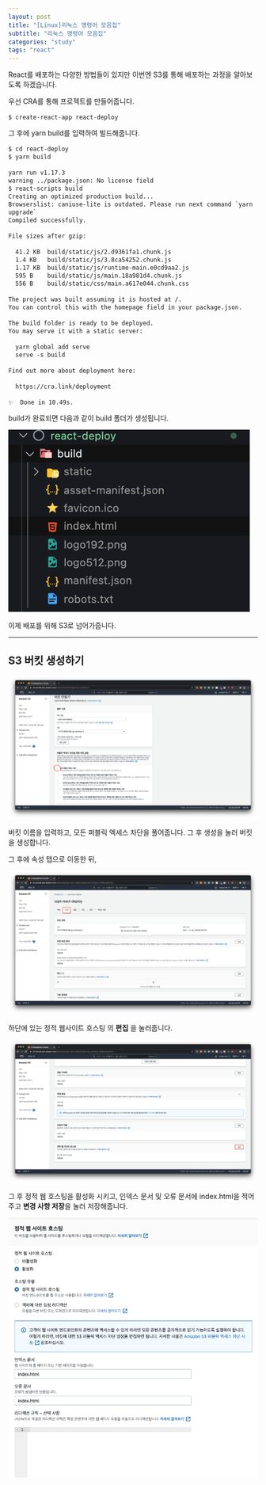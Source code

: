 ```yaml
---
layout: post
title: "[Linux]리눅스 명령어 모음집"
subtitle: "리눅스 명령어 모음집"
categories: "study"
tags: "react"
---
```


React를 배포하는 다양한 방법들이 있지만 이번엔 S3를 통해 배포하는 과정을 알아보도록 하겠습니다.

우선 CRA를 통해 프로젝트를 만들어줍니다.

```
$ create-react-app react-deploy
```

그 후에 yarn build를 입력하여 빌드해줍니다.

```
$ cd react-deploy
$ yarn build

yarn run v1.17.3
warning ../package.json: No license field
$ react-scripts build
Creating an optimized production build...
Browserslist: caniuse-lite is outdated. Please run next command `yarn upgrade`
Compiled successfully.

File sizes after gzip:

  41.2 KB  build/static/js/2.d9361fa1.chunk.js
  1.4 KB   build/static/js/3.8ca54252.chunk.js
  1.17 KB  build/static/js/runtime-main.e0cd9aa2.js
  595 B    build/static/js/main.18a981d4.chunk.js
  556 B    build/static/css/main.a617e044.chunk.css

The project was built assuming it is hosted at /.
You can control this with the homepage field in your package.json.

The build folder is ready to be deployed.
You may serve it with a static server:

  yarn global add serve
  serve -s build

Find out more about deployment here:

  https://cra.link/deployment

✨  Done in 10.49s.
```

build가 완료되면 다음과 같이 build 폴더가 생성됩니다.

![](/assets/img/posts/2021-01-03-01-49-46.png)

이제 배포를 위해 S3로 넘어가줍니다.

---

## S3 버킷 생성하기

![](/assets/img/posts/2021-01-03-02-01-50.png)

버킷 이름을 입력하고, 모든 퍼블릭 엑세스 차단을 풀어줍니다. 그 후 생성을 눌러 버킷을 생성합니다.

그 후에 속성 탭으로 이동한 뒤,

![](/assets/img/posts/2021-01-03-02-09-39.png)

하단에 있는 정적 웹사이트 호스팅 의 **편집** 을 눌러줍니다.

![](/assets/img/posts/2021-01-03-02-19-04.png)

그 후 정적 웹 호스팅을 활성화 시키고, 인덱스 문서 및 오류 문서에 index.html을 적어주고 **변경 사항 저장**을 눌러 저장해줍니다.

![](/assets/img/posts/2021-01-03-02-22-12.png)
